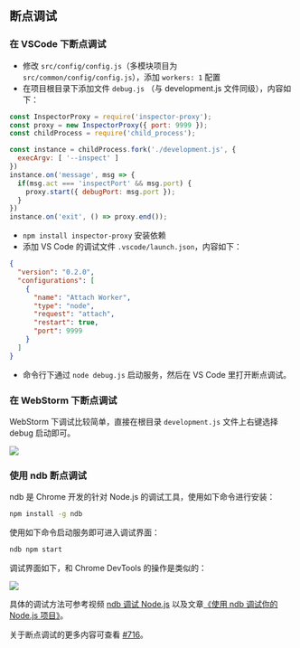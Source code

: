 ## 断点调试

### 在 VSCode 下断点调试

* 修改 `src/config/config.js`（多模块项目为 `src/common/config/config.js`），添加 `workers: 1` 配置
* 在项目根目录下添加文件 `debug.js` （与 development.js 文件同级），内容如下：

```js
const InspectorProxy = require('inspector-proxy');
const proxy = new InspectorProxy({ port: 9999 });
const childProcess = require('child_process');

const instance = childProcess.fork('./development.js', {
  execArgv: [ '--inspect' ]
})
instance.on('message', msg => {
  if(msg.act === 'inspectPort' && msg.port) {
    proxy.start({ debugPort: msg.port });
  }
})
instance.on('exit', () => proxy.end());
```
* `npm install inspector-proxy` 安装依赖
* 添加 VS Code 的调试文件 `.vscode/launch.json`，内容如下：

```json
{
  "version": "0.2.0",
  "configurations": [
    {
      "name": "Attach Worker",
      "type": "node",
      "request": "attach",
      "restart": true,
      "port": 9999
    }
  ]
}
```
* 命令行下通过 `node debug.js` 启动服务，然后在 VS Code 里打开断点调试。

### 在 WebStorm 下断点调试

WebStorm 下调试比较简单，直接在根目录 `development.js` 文件上右键选择 debug 启动即可。

![](https://p0.ssl.qhimg.com/t015babb1309bbc9cf7.png)

### 使用 ndb 断点调试

ndb 是 Chrome 开发的针对 Node.js 的调试工具，使用如下命令进行安装：

```bash
npm install -g ndb
```

使用如下命令启动服务即可进入调试界面：

```bash
ndb npm start
```

调试界面如下，和 Chrome DevTools 的操作是类似的：

![](https://p1.ssl.qhimg.com/t01e31c899aa555ca99.jpg)

具体的调试方法可参考视频 [ndb 调试 Node.js](https://v.qq.com/x/page/t0746cv5e06.html) 以及文章[《使用 ndb 调试你的 Node.js 项目》](https://zhuanlan.zhihu.com/p/41315709)。

关于断点调试的更多内容可查看 [#716](https://github.com/thinkjs/thinkjs/issues/716#issuecomment-337449445)。
